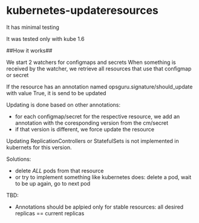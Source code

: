 # kubernetes-updateresources

It has minimal testing

It was tested only with kube 1.6

##How it works##

We start 2 watchers for configmaps and secrets
When something is received by the watcher, we retrieve all resources that use
that configmap or secret

If the resource has an annotation named opsguru.signature/should_update with value True,
it is send to be updated

Updating is done based on other annotations:
* for each configmap/secret for the respective resource, we add an annotation with the coresponding version
from the cm/secret
* if that version is different, we force update the resource

Updating ReplicationControllers or StatefulSets is not implemented in kubernets for this version.

Solutions:
* delete _ALL_ pods from that resource
* or try to implement something like kubernetes does: delete a pod, wait to be up again, go to next pod

TBD:
* Annotations should be aplpied only for stable resources: all desired replicas == current replicas
